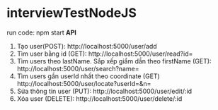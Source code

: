 # interviewTestNodeJS
run code: npm start
**API**
1. Tạo user(POST): http://localhost:5000/user/add
2. Tìm user bằng id (GET): http://localhost:5000/user/read?id=
3. Tìm users theo lastName. Sắp xếp giẩm dần theo firstName (GET): http://localhost:5000/user/search?name=
4. Tìm users gần userId nhất theo coordinate (GET) http://localhost:5000/user/locate?userId=&n=
5. Sửa thông tin user (PUT): http://localhost:5000/user/edit/:id
6. Xóa user (DELETE): http://localhost:5000/user/delete/:id
